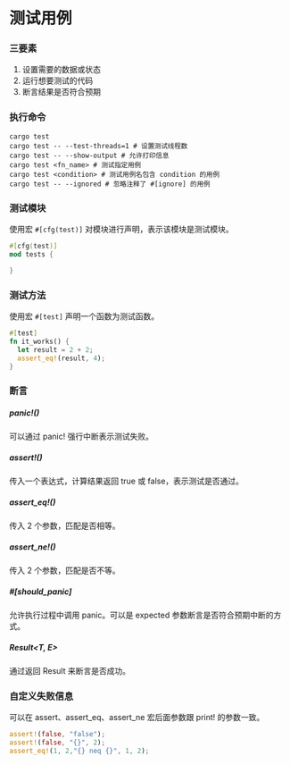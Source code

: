 # 测试用例

### 三要素

1. 设置需要的数据或状态
2. 运行想要测试的代码
3. 断言结果是否符合预期

### 执行命令

```shell
cargo test
cargo test -- --test-threads=1 # 设置测试线程数
cargo test -- --show-output # 允许打印信息
cargo test <fn_name> # 测试指定用例
cargo test <condition> # 测试用例名包含 condition 的用例
cargo test -- --ignored # 忽略注释了 #[ignore] 的用例
```

### 测试模块

使用宏 `#[cfg(test)]` 对模块进行声明，表示该模块是测试模块。

```rust
#[cfg(test)]
mod tests {

}
```

### 测试方法

使用宏 `#[test]` 声明一个函数为测试函数。

```rust
#[test]
fn it_works() {
  let result = 2 + 2;
  assert_eq!(result, 4);
}
```

### 断言

##### panic!()

可以通过 panic! 强行中断表示测试失败。

##### assert!()

传入一个表达式，计算结果返回 true 或 false，表示测试是否通过。

##### assert_eq!()

传入 2 个参数，匹配是否相等。

##### assert_ne!()

传入 2 个参数，匹配是否不等。

##### \#[should_panic]

允许执行过程中调用 panic。可以是 expected 参数断言是否符合预期中断的方式。

##### Result<T, E>

通过返回 Result 来断言是否成功。

### 自定义失败信息

可以在 assert、assert_eq、assert_ne 宏后面参数跟 print! 的参数一致。

```rust
assert!(false, "false");
assert!(false, "{}", 2);
assert_eq!(1, 2,"{} neq {}", 1, 2);
```

